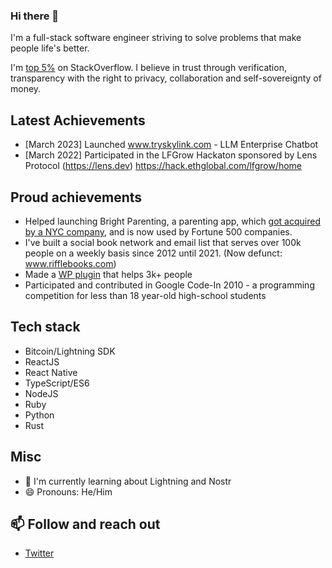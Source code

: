 ### Hi there 👋

I'm a full-stack software engineer striving to solve problems that make people life's better.

I'm [top 5%](https://stackoverflow.com/users/221612/kenny-meyer) on StackOverflow. I believe in trust through verification, transparency with the right to privacy, collaboration and self-sovereignty of money.

## Latest Achievements

- [March 2023] Launched www.tryskylink.com - LLM Enterprise Chatbot
- [March 2022] Participated in the LFGrow Hackaton sponsored by Lens Protocol (https://lens.dev) https://hack.ethglobal.com/lfgrow/home

## Proud achievements

- Helped launching Bright Parenting, a parenting app, which [got acquired by a NYC company](https://www.mavenclinic.com/post/maven-acquires-bright-parenting-give-parents-support-pediatrics-program-app), and is now used by Fortune 500 companies.
- I've built a social book network and email list that serves over 100k people on a weekly basis since 2012 until 2021. (Now defunct: www.rifflebooks.com)
- Made a [WP plugin](https://github.com/kennym/cf7-to-api) that helps 3k+ people
- Participated and contributed in Google Code-In 2010 - a programming competition for less than 18 year-old high-school students

## Tech stack

  - Bitcoin/Lightning SDK
  - ReactJS
  - React Native
  - TypeScript/ES6
  - NodeJS
  - Ruby
  - Python
  - Rust

## Misc
- 🌱 I'm currently learning about Lightning and Nostr
- 😄 Pronouns: He/Him

## 📫 Follow and reach out
- [Twitter](https://twitter.com/meyerkenny)

<!--
**kennym/kennym** is a ✨ _special_ ✨ repository because its `README.md` (this file) appears on your GitHub profile.

Here are some ideas to get you started:

- 🔭 I’m currently working on ...
- 🌱 I’m currently learning ...
- 👯 I’m looking to collaborate on ...
- 🤔 I’m looking for help with ...
- 💬 Ask me about ...
- 📫 How to reach me: ...
- 😄 Pronouns: ...
- ⚡ Fun fact: ...
-->
